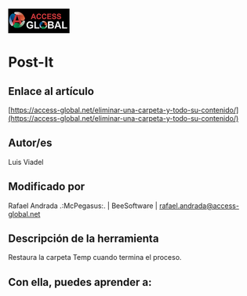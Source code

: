 ![Access-global](https://github.com/AccessGlobal/VBA-Code/blob/fd1bfe6a777803909b2d3f1a795103dfd51d9045/blob/main/Images/Logo1.png)   
# Post-It

## Enlace al artículo

[https://access-global.net/eliminar-una-carpeta-y-todo-su-contenido/](https://access-global.net/eliminar-una-carpeta-y-todo-su-contenido/)

## Autor/es
Luis Viadel

## Modificado por
Rafael Andrada .:McPegasus:. | BeeSoftware | rafael.andrada@access-global.net

## Descripción de la herramienta
Restaura la carpeta Temp cuando termina el proceso.

## Con ella, puedes aprender a:
